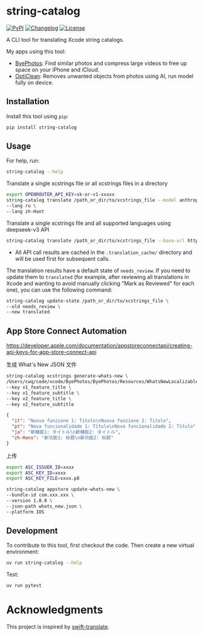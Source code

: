 # string-catalog

[![PyPI](https://img.shields.io/pypi/v/string-catalog.svg)](https://pypi.org/project/string-catalog/)
[![Changelog](https://img.shields.io/github/v/release/Sanster/string-catalog?include_prereleases&label=changelog)](https://github.com/Sanster/string-catalog/releases)
[![License](https://img.shields.io/badge/license-Apache%202.0-blue.svg)](https://github.com/Sanster/string-catalog/blob/master/LICENSE)

A CLI tool for translating Xcode string catalogs.

My apps using this tool:

- [ByePhotos](https://apps.apple.com/us/app/byephotos-storage-cleanup/id6737446757): Find similar photos and compress large videos to free up space on your iPhone and iCloud.
- [OptiClean](https://apps.apple.com/ca/app/opticlean-ai-object-remover/id6452387177): Removes unwanted objects from photos using AI, run model fully on device.

## Installation

Install this tool using `pip`:

```bash
pip install string-catalog
```

## Usage

For help, run:

```bash
string-catalog --help
```

Translate a single xcstrings file or all xcstrings files in a directory

```bash
export OPENROUTER_API_KEY=sk-or-v1-xxxxx
string-catalog translate /path_or_dir/to/xcstrings_file --model anthropic/claude-3.5-sonnet \
--lang ru \
--lang zh-Hant
```

Translate a single xcstrings file and all supported languages using deepseek-v3 API

```bash
string-catalog translate /path_or_dir/to/xcstrings_file --base-url https://api.deepseek.com --api-key sk-xxxx --model deepseek-chat --lang all
```

- All API call results are cached in the `.translation_cache/` directory and will be used first for subsequent calls.

The translation results have a default state of `needs_review`. If you need to update them to `translated` (for example, after reviewing all translations in Xcode and wanting to avoid manually clicking "Mark as Reviewed" for each one), you can use the following command:

```bash
string-catalog update-state /path_or_dir/to/xcstrings_file \
--old needs_review \
--new translated
```

## App Store Connect Automation

https://developer.apple.com/documentation/appstoreconnectapi/creating-api-keys-for-app-store-connect-api

生成 What's New JSON 文件

```bash
string-catalog xcstrings generate-whats-new \
/Users/cwq/code/xcode/ByePhotos/ByePhotos/Resources/WhatsNewLocalizable.xcstrings \
--key v1_feature_title \
--key v1_feature_subtitle \
--key v2_feature_title \
--key v2_feature_subtitle
```

```json
{
  "it": "Nuova funzione 1: Titolo\nNuova funzione 2: Titolo",
  "pt": "Nova funcionalidade 1: Título\nNova funcionalidade 2: Título",
  "ja": "新機能1: タイトル\n新機能2: タイトル",
  "zh-Hans": "新功能1: 标题\n新功能2: 标题"
}
```

上传

```bash
export ASC_ISSUER_ID=xxxx
export ASC_KEY_ID=xxxx
export ASC_KEY_FILE=xxxx.p8

string-catalog appstore update-whats-new \
--bundle-id com.xxx.xxx \
--version 1.0.0 \
--json-path whats_new.json \
--platform IOS
```

## Development

To contribute to this tool, first checkout the code. Then create a new virtual environment:

```bash
uv run string-catalog --help
```

Test:

```bash
uv run pytest
```

# Acknowledgments

This project is inspired by [swift-translate](https://github.com/hidden-spectrum/swift-translate).
